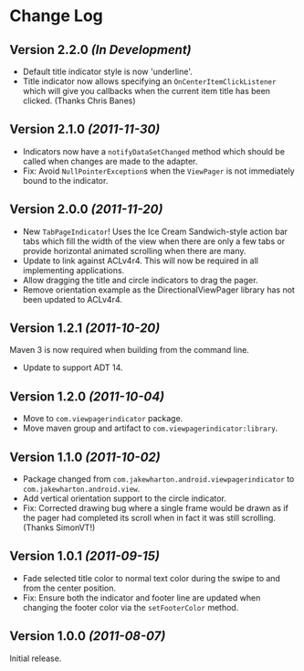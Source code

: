 Change Log
==========

Version 2.2.0 *(In Development)*
--------------------------------

 * Default title indicator style is now 'underline'.
 * Title indicator now allows specifying an `OnCenterItemClickListener` which
   will give you callbacks when the current item title has been clicked.
   (Thanks Chris Banes)


Version 2.1.0 *(2011-11-30)*
----------------------------

 * Indicators now have a `notifyDataSetChanged` method which should be called
   when changes are made to the adapter.
 * Fix: Avoid `NullPointerException`s when the `ViewPager` is not immediately
   bound to the indicator.


Version 2.0.0 *(2011-11-20)*
----------------------------

 * New `TabPageIndicator`! Uses the Ice Cream Sandwich-style action bar tabs
   which fill the width of the view when there are only a few tabs or provide
   horizontal animated scrolling when there are many.
 * Update to link against ACLv4r4. This will now be required in all implementing
   applications.
 * Allow dragging the title and circle indicators to drag the pager.
 * Remove orientation example as the DirectionalViewPager library has not been
   updated to ACLv4r4.


Version 1.2.1 *(2011-10-20)*
----------------------------

Maven 3 is now required when building from the command line.

 * Update to support ADT 14.


Version 1.2.0 *(2011-10-04)*
----------------------------

 * Move to `com.viewpagerindicator` package.
 * Move maven group and artifact to `com.viewpagerindicator:library`.


Version 1.1.0 *(2011-10-02)*
----------------------------

 * Package changed from `com.jakewharton.android.viewpagerindicator` to
   `com.jakewharton.android.view`.
 * Add vertical orientation support to the circle indicator.
 * Fix: Corrected drawing bug where a single frame would be drawn as if the
   pager had completed its scroll when in fact it was still scrolling.
   (Thanks SimonVT!)


Version 1.0.1 *(2011-09-15)*
----------------------------

 * Fade selected title color to normal text color during the swipe to and from
   the center position.
 * Fix: Ensure both the indicator and footer line are updated when changing the
   footer color via the `setFooterColor` method.


Version 1.0.0 *(2011-08-07)*
----------------------------

Initial release.
